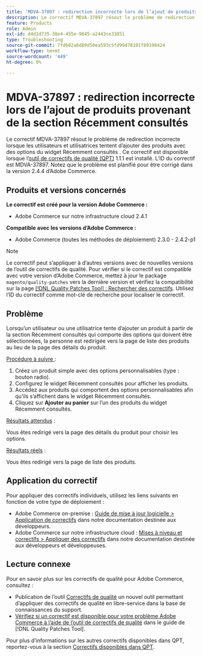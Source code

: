 ```yaml
---
title: 'MDVA-37897 : redirection incorrecte lors de l’ajout de produits provenant de la section Récemment consultés'
description: Le correctif MDVA-37897 résout le problème de redirection incorrecte lorsque les utilisateurs et utilisatrices tentent d’ajouter des produits avec des options du widget Récemment consultés . Ce correctif est disponible lorsque l’outil [Outil de correctifs de la qualité (QPT)](https://experienceleague.adobe.com/fr/docs/commerce-operations/tools/quality-patches-tool/quality-patches-tool-to-self-serve-quality-patches) 1.1.1 est installé. L’ID du correctif est MDVA-37897. Notez que le problème est planifié pour être corrigé dans la version 2.4.4 d’Adobe Commerce.
feature: Products
role: Admin
exl-id: d4d1d735-38e4-455e-9045-a2443ce33851
type: Troubleshooting
source-git-commit: 7fdb02a6d89d50ea593c5fd99d78101f89198424
workflow-type: tm+mt
source-wordcount: '449'
ht-degree: 0%

---
```


# MDVA-37897 : redirection incorrecte lors de l’ajout de produits provenant de la section Récemment consultés

Le correctif MDVA-37897 résout le problème de redirection incorrecte lorsque les utilisateurs et utilisatrices tentent d’ajouter des produits avec des options du widget Récemment consultés . Ce correctif est disponible lorsque l’[outil de correctifs de qualité (QPT)](https://experienceleague.adobe.com/fr/docs/commerce-operations/tools/quality-patches-tool/quality-patches-tool-to-self-serve-quality-patches) 1.1.1 est installé. L’ID du correctif est MDVA-37897. Notez que le problème est planifié pour être corrigé dans la version 2.4.4 d’Adobe Commerce.

## Produits et versions concernés

**Le correctif est créé pour la version Adobe Commerce :**

* Adobe Commerce sur notre infrastructure cloud 2.4.1

**Compatible avec les versions d’Adobe Commerce :**

* Adobe Commerce (toutes les méthodes de déploiement) 2.3.0 - 2.4.2-p1

>[!NOTE]
>
>Le correctif peut s’appliquer à d’autres versions avec de nouvelles versions de l’outil de correctifs de qualité. Pour vérifier si le correctif est compatible avec votre version d’Adobe Commerce, mettez à jour le package `magento/quality-patches` vers la dernière version et vérifiez la compatibilité sur la page [[!DNL Quality Patches Tool] : Rechercher des correctifs](https://experienceleague.adobe.com/fr/docs/commerce-operations/tools/quality-patches-tool/quality-patches-tool-to-self-serve-quality-patches). Utilisez l’ID du correctif comme mot-clé de recherche pour localiser le correctif.

## Problème

Lorsqu’un utilisateur ou une utilisatrice tente d’ajouter un produit à partir de la section Récemment consultés qui comporte des options qui doivent être sélectionnées, la personne est redirigée vers la page de liste des produits au lieu de la page des détails du produit.

<u>Procédure à suivre </u> :

1. Créez un produit simple avec des options personnalisables (type : bouton radio).
1. Configurez le widget Récemment consultés pour afficher les produits.
1. Accédez aux produits qui comportent des options personnalisables afin qu’ils s’affichent dans le widget Récemment consultés.
1. Cliquez sur **Ajouter au panier** sur l’un des produits du widget Récemment consultés.

<u>Résultats attendus</u> :

Vous êtes redirigé vers la page des détails du produit pour choisir les options.

<u>Résultats réels</u> :

Vous êtes redirigé vers la page de liste des produits.

## Application du correctif

Pour appliquer des correctifs individuels, utilisez les liens suivants en fonction de votre type de déploiement :

* Adobe Commerce on-premise : [Guide de mise à jour logicielle > Application de correctifs](https://experienceleague.adobe.com/fr/docs/commerce-operations/tools/quality-patches-tool/usage) dans notre documentation destinée aux développeurs.
* Adobe Commerce sur notre infrastructure cloud : [Mises à niveau et correctifs > Appliquer des correctifs](https://experienceleague.adobe.com/fr/docs/commerce-cloud-service/user-guide/develop/upgrade/apply-patches) dans notre documentation destinée aux développeurs et développeuses.

## Lecture connexe

Pour en savoir plus sur les correctifs de qualité pour Adobe Commerce, consultez :

* Publication de l’outil [Correctifs de qualité](https://experienceleague.adobe.com/fr/docs/commerce-operations/tools/quality-patches-tool/quality-patches-tool-to-self-serve-quality-patches) un nouvel outil permettant d’appliquer des correctifs de qualité en libre-service dans la base de connaissances du support.
* [Vérifiez si un correctif est disponible pour votre problème Adobe Commerce à l’aide de l’outil de correctifs de qualité](/help/tools/quality-patches-tool/patches-available-in-qpt/check-patch-for-magento-issue-with-magento-quality-patches.md) dans le guide de [!DNL Quality Patches Tool].

Pour plus d’informations sur les autres correctifs disponibles dans QPT, reportez-vous à la section [Correctifs disponibles dans QPT](https://experienceleague.adobe.com/tools/commerce-quality-patches/index.html?lang=fr).
